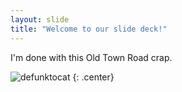 ```yaml
---
layout: slide
title: "Welcome to our slide deck!"
---
```


I'm done with this Old Town Road crap.

![defunktocat](https://octodex.github.com/images/defunktocat.png)
{: .center}
